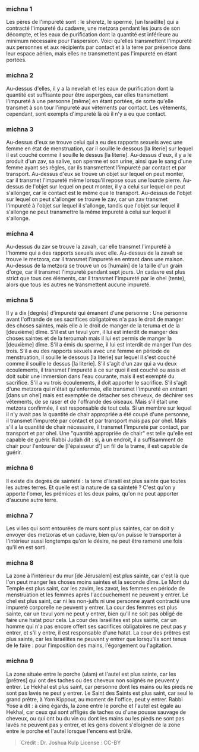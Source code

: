 
### michna 1
Les pères de l'impureté sont : le sheretz, le sperme, [un Israélite] qui a contracté l'impureté du cadavre, une metzora pendant les jours de son décompte, et les eaux de purification dont la quantité est inférieure au minimum nécessaire pour l'aspersion. Voici qu'elles transmettent l'impureté aux personnes et aux récipients par contact et à la terre par présence dans leur espace aérien, mais elles ne transmettent pas l'impureté en étant portées.

### michna 2
Au-dessus d'elles, il y a la nevelah et les eaux de purification dont la quantité est suffisante pour être aspergées, car elles transmettent l'impureté à une personne [même] en étant portées, de sorte qu'elle transmet à son tour l'impureté aux vêtements par contact. Les vêtements, cependant, sont exempts d'impureté là où il n'y a eu que contact.

### michna 3
Au-dessus d'eux se trouve celui qui a eu des rapports sexuels avec une femme en état de menstruation, car il souille le dessous [la literie] sur lequel il est couché comme il souille le dessus [la literie]. Au-dessus d'eux, il y a le produit d'un zav, sa salive, son sperme et son urine, ainsi que le sang d'une femme ayant ses règles, car ils transmettent l'impureté par contact et par transport. Au-dessus d'eux se trouve un objet sur lequel on peut monter, car il transmet l'impureté même lorsqu'il repose sous une lourde pierre. Au-dessus de l'objet sur lequel on peut monter, il y a celui sur lequel on peut s'allonger, car le contact est le même que le transport. Au-dessus de l'objet sur lequel on peut s'allonger se trouve le zav, car un zav transmet l'impureté à l'objet sur lequel il s'allonge, tandis que l'objet sur lequel il s'allonge ne peut transmettre la même impureté à celui sur lequel il s'allonge.

### michna 4
Au-dessus du zav se trouve la zavah, car elle transmet l'impureté à l'homme qui a des rapports sexuels avec elle. Au-dessus de la zavah se trouve le metzora, car il transmet l'impureté en entrant dans une maison. Au-dessus de la metzora se trouve un os [humain] de la taille d'un grain d'orge, car il transmet l'impureté pendant sept jours. Un cadavre est plus strict que tous ces éléments, car il transmet l'impureté par le ohel (tente), alors que tous les autres ne transmettent aucune impureté.

### michna 5
Il y a dix [degrés] d'impureté qui émanent d'une personne : Une personne avant l'offrande de ses sacrifices obligatoires n'a pas le droit de manger des choses saintes, mais elle a le droit de manger de la teruma et de la [deuxième] dîme. S'il est un tevul yom, il lui est interdit de manger des choses saintes et de la teroumah mais il lui est permis de manger la [deuxième] dîme. S'il a émis du sperme, il lui est interdit de manger l'un des trois. S'il a eu des rapports sexuels avec une femme en période de menstruation, il souille le dessous [la literie] sur lequel il s'est couché comme il souille le dessus [la literie]. S'il s'agit d'un zav qui a vu deux écoulements, il transmet l'impureté à ce sur quoi il est couché ou assis et doit subir une immersion dans l'eau courante, mais il est exempté du sacrifice. S'il a vu trois écoulements, il doit apporter le sacrifice. S'il s'agit d'une metzora qui n'était qu'enfermée, elle transmet l'impureté en entrant [dans un ohel] mais est exemptée de détacher ses cheveux, de déchirer ses vêtements, de se raser et de l'offrande des oiseaux. Mais s'il était une metzora confirmée, il est responsable de tout cela. Si un membre sur lequel il n'y avait pas la quantité de chair appropriée a été coupé d'une personne, il transmet l'impureté par contact et par transport mais pas par ohel. Mais s'il a la quantité de chair nécessaire, il transmet l'impureté par contact, par transport et par ohel. Une "quantité appropriée de chair" est telle qu'elle est capable de guérir. Rabbi Judah dit : si, à un endroit, il a suffisamment de chair pour l'entourer de [l'épaisseur d'] un fil de la trame, il est capable de guérir.

### michna 6
Il existe dix degrés de sainteté : la terre d'Israël est plus sainte que toutes les autres terres. Et quelle est la nature de sa sainteté ? C'est qu'on y apporte l'omer, les prémices et les deux pains, qu'on ne peut apporter d'aucune autre terre.

### michna 7
Les villes qui sont entourées de murs sont plus saintes, car on doit y envoyer des metzoras et un cadavre, bien qu'on puisse le transporter à l'intérieur aussi longtemps qu'on le désire, ne peut être ramené une fois qu'il en est sorti.

### michna 8
La zone à l'intérieur du mur [de Jérusalem] est plus sainte, car c'est là que l'on peut manger les choses moins saintes et la seconde dîme. Le Mont du Temple est plus saint, car les zavim, les zavot, les femmes en période de menstruation et les femmes après l'accouchement ne peuvent y entrer. Le chel est plus saint, car ni les non-juifs ni une personne ayant contracté une impureté corporelle ne peuvent y entrer. La cour des femmes est plus sainte, car un tevul yom ne peut y entrer, bien qu'il ne soit pas obligé de faire une hatat pour cela. La cour des Israélites est plus sainte, car un homme qui n'a pas encore offert ses sacrifices obligatoires ne peut pas y entrer, et s'il y entre, il est responsable d'une hatat. La cour des prêtres est plus sainte, car les Israélites ne peuvent y entrer que lorsqu'ils sont tenus de le faire : pour l'imposition des mains, l'égorgement ou l'agitation.

### michna 9
La zone située entre le porche (ulam) et l'autel est plus sainte, car les [prêtres] qui ont des taches ou des cheveux non soignés ne peuvent y entrer. Le Hekhal est plus saint, car personne dont les mains ou les pieds ne sont pas lavés ne peut y entrer. Le Saint des Saints est plus saint, car seul le grand prêtre, à Yom Kippour, au moment de l'office, peut y entrer. Rabbi Yose a dit : à cinq égards, la zone entre le porche et l'autel est égale au Hekhal, car ceux qui sont affligés de taches ou d'une pousse sauvage de cheveux, ou qui ont bu du vin ou dont les mains ou les pieds ne sont pas lavés ne peuvent pas y entrer, et les gens doivent s'éloigner de la zone entre le porche et l'autel lorsque l'encens est brûlé.

>Crédit : Dr. Joshua Kulp
>License : CC-BY